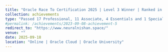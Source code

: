 ```yaml
---
title: "Oracle Race To Certification 2025 | Level 3 Winner | Ranked in top 500 out of 2.7 million of Oracle Community Members"
collection: achievements
type: "Passed 17 Professional, 11 Associate, 4 Essentials and 1 Specialty  Level Certifications from Oracle Cloud |"
#permalink: /achievements/2023-09-08-achievement-5
redirect_to: "https://www.neuralnishan.space/"
venue: ""
date: 2025-09-18
location: "Online | Oracle Cloud | Oracle University"
---
```

